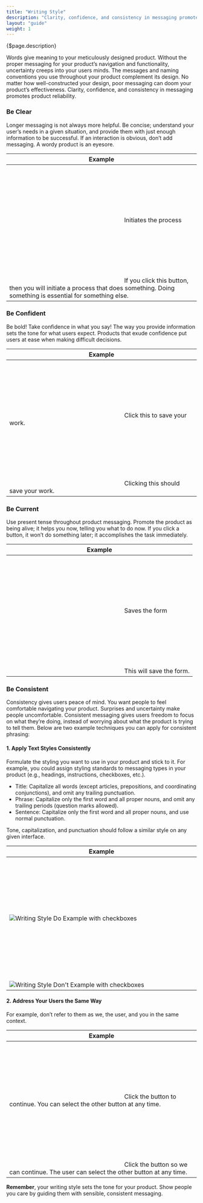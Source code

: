 ```yaml
---
title: "Writing Style"
description: "Clarity, confidence, and consistency in messaging promotes product reliability."
layout: "guide"
weight: 1
---
```


<div class="page-description">{$page.description}</div>

Words give meaning to your meticulously designed product. Without the proper messaging for your product’s navigation and functionality, uncertainty creeps into your users minds. The messages and naming conventions you use throughout your product complement its design. No matter how well-constructed your design, poor messaging can doom your product’s effectiveness. Clarity, confidence, and consistency in messaging promotes product reliability.

### Be Clear

Longer messaging is not always more helpful. Be concise; understand your user’s needs in a given situation, and provide them with just enough information to be successful. If an interaction is obvious, don’t add messaging. A wordy product is an eyesore.

<table>
    <thead>
        <tr>
            <th>Example</th>
        </tr>
    </thead>
    <tbody>
        <tr>
            <td>
                <div class="d-flex align-items-center">
                    <svg class="lexicon-icon lexicon-icon-check do mr-3"><use xlink:href="/vendor/lexicon/icons.svg#check"></use></svg>
                    <span>Initiates the process</span>
                </div>
            </td>
        </tr>
        <tr>
            <td>
                <div class="d-flex align-items-center">
                    <svg class="lexicon-icon lexicon-icon-check dont mr-3"><use xlink:href="/vendor/lexicon/icons.svg#times"></use></svg>
                    <span>If you click this button, then you will initiate a process that does something. Doing something is essential for something else.</span>
                </div>
            </td>
        </tr>
    <tbody>
</table>

### Be Confident

Be bold! Take confidence in what you say! The way you provide information sets the tone for what users expect. Products that exude confidence put users at ease when making difficult decisions.

<table>
    <thead>
        <tr>
            <th>Example</th>
        </tr>
    </thead>
    <tbody>
        <tr>
            <td>
                <div class="d-flex align-items-center">
                    <svg class="lexicon-icon lexicon-icon-check do mr-3"><use xlink:href="/vendor/lexicon/icons.svg#check"></use></svg>
                    <span>Click this to save your work.</span>
                </div>
            </td>
        </tr>
        <tr>
            <td>
                <div class="d-flex align-items-center">
                    <svg class="lexicon-icon lexicon-icon-check dont mr-3"><use xlink:href="/vendor/lexicon/icons.svg#times"></use></svg>
                    <span>Clicking this should save your work.</span>
                </div>
            </td>
        </tr>
    <tbody>
</table>

### Be Current

Use present tense throughout product messaging. Promote the product as being alive; it helps you now, telling you what to do now. If you click a button, it won’t do something later; it accomplishes the task immediately.

<table>
    <thead>
        <tr>
            <th>Example</th>
        </tr>
    </thead>
    <tbody>
        <tr>
            <td>
                <div class="d-flex align-items-center">
                    <svg class="lexicon-icon lexicon-icon-check do mr-3"><use xlink:href="/vendor/lexicon/icons.svg#check"></use></svg>
                    <span>Saves the form</span>
                </div>
            </td>
        </tr>
        <tr>
            <td>
                <div class="d-flex align-items-center">
                    <svg class="lexicon-icon lexicon-icon-check dont mr-3"><use xlink:href="/vendor/lexicon/icons.svg#times"></use></svg>
                    <span>This will save the form.</span>
                </div>
            </td>
        </tr>
    <tbody>
</table>

### Be Consistent

Consistency gives users peace of mind. You want people to feel comfortable navigating your product. Surprises and uncertainty make people uncomfortable. Consistent messaging gives users freedom to focus on what they’re doing, instead of worrying about what the product is trying to tell them. Below are two example techniques you can apply for consistent phrasing:
 
#### 1. Apply Text Styles Consistently

Formulate the styling you want to use in your product and stick to it. For example, you could assign styling standards to messaging types in your product (e.g., headings, instructions, checkboxes, etc.).
 
* Title: Capitalize all words (except articles, prepositions, and coordinating conjunctions), and omit any trailing punctuation.
* Phrase: Capitalize only the first word and all proper nouns, and omit any trailing periods (question marks allowed).
* Sentence: Capitalize only the first word and all proper nouns, and use normal punctuation.

Tone, capitalization, and punctuation should follow a similar style on any given interface.

<table>
    <thead>
        <tr>
            <th>Example</th>
        </tr>
    </thead>
    <tbody>
        <tr>
            <td>
                <div class="d-flex align-items-center">
                    <svg class="lexicon-icon lexicon-icon-check do mr-3"><use xlink:href="/vendor/lexicon/icons.svg#check"></use></svg>
                    <img src="/images/WritingStyleDoExample.png" alt="Writing Style Do Example with checkboxes" />
                </div>
            </td>
        </tr>
        <tr>
            <td>
                <div class="d-flex align-items-center">
                    <svg class="lexicon-icon lexicon-icon-check dont mr-3"><use xlink:href="/vendor/lexicon/icons.svg#times"></use></svg>
                    <img src="/images/WritingStyleDontExample.png" alt="Writing Style Don't Example with checkboxes" />
                </div>
            </td>
        </tr>
    <tbody>
</table>

#### 2. Address Your Users the Same Way

For example, don’t refer to them as we, the user, and you in the same context.


<table>
    <thead>
        <tr>
            <th>Example</th>
        </tr>
    </thead>
    <tbody>
        <tr>
            <td>
                <div class="d-flex align-items-center">
                    <svg class="lexicon-icon lexicon-icon-check do mr-3"><use xlink:href="/vendor/lexicon/icons.svg#check"></use></svg>
                    <span>Click the button to continue. You can select the other button at any time.</span>
                </div>
            </td>
        </tr>
        <tr>
            <td>
                <div class="d-flex align-items-center">
                    <svg class="lexicon-icon lexicon-icon-check dont mr-3"><use xlink:href="/vendor/lexicon/icons.svg#times"></use></svg>
                    <span>Click the button so we can continue. The user can select the other button at any time.</span>
                </div>
            </td>
        </tr>
    <tbody>
</table>

**Remember**, your writing style sets the tone for your product. Show people you care by guiding them with sensible, consistent messaging.
